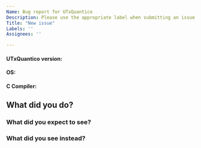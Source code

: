 ```yaml
---
Name: Bug report for UTxQuantico
Description: Please use the appropriate label when submitting an issue: bug/feature request/question.
Title: "New issue"
Labels: ''
Assignees: ''

---
```


#### UTxQuantico version:


#### OS:


#### C Compiler:


## What did you do?


### What did you expect to see?


### What did you see instead?
